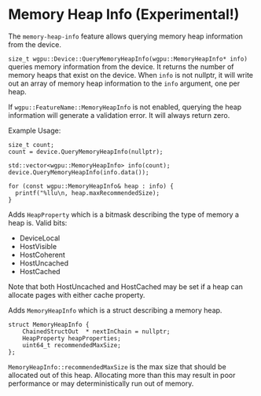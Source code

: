 # Memory Heap Info (Experimental!)

The `memory-heap-info` feature allows querying memory heap information from the device.

`size_t wgpu::Device::QueryMemoryHeapInfo(wgpu::MemoryHeapInfo* info)` queries memory information from the device.
It returns the number of memory heaps that exist on the device.
When `info` is not nullptr, it will write out an array of memory heap information to the `info` argument, one per heap.

If `wgpu::FeatureName::MemoryHeapInfo` is not enabled, querying the heap information will generate a validation error.
It will always return zero.

Example Usage:
```
size_t count;
count = device.QueryMemoryHeapInfo(nullptr);

std::vector<wgpu::MemoryHeapInfo> info(count);
device.QueryMemoryHeapInfo(info.data());

for (const wgpu::MemoryHeapInfo& heap : info) {
  printf("%llu\n, heap.maxRecommendedSize);
}
```

Adds `HeapProperty` which is a bitmask describing the type of memory a heap is. Valid bits:
- DeviceLocal
- HostVisible
- HostCoherent
- HostUncached
- HostCached

Note that both HostUncached and HostCached may be set if a heap can allocate pages with either cache property.

Adds `MemoryHeapInfo` which is a struct describing a memory heap.
```
struct MemoryHeapInfo {
    ChainedStructOut  * nextInChain = nullptr;
    HeapProperty heapProperties;
    uint64_t recommendedMaxSize;
};
```

`MemoryHeapInfo::recommendedMaxSize` is the max size that should be allocated out of this heap. Allocating more than this may result in poor performance or may deterministically run out of memory.
